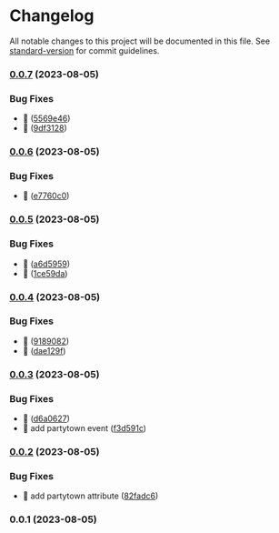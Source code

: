 # Changelog

All notable changes to this project will be documented in this file. See [standard-version](https://github.com/conventional-changelog/standard-version) for commit guidelines.

### [0.0.7](https://github.com/MooseSaeed/ga-gtag-partyy/compare/v0.0.6...v0.0.7) (2023-08-05)


### Bug Fixes

* :bug: ([5569e46](https://github.com/MooseSaeed/ga-gtag-partyy/commit/5569e469d575f3bf61b7df8e5e77b678dde6fb9f))
* :bug: ([9df3128](https://github.com/MooseSaeed/ga-gtag-partyy/commit/9df3128fa689819ae38c0b029eb1c1b2e9fdc2f5))

### [0.0.6](https://github.com/MooseSaeed/ga-gtag-partyy/compare/v0.0.5...v0.0.6) (2023-08-05)


### Bug Fixes

* :bug: ([e7760c0](https://github.com/MooseSaeed/ga-gtag-partyy/commit/e7760c057edcd51a43a6ee21845421b5017fb57a))

### [0.0.5](https://github.com/MooseSaeed/ga-gtag-partyy/compare/v0.0.4...v0.0.5) (2023-08-05)


### Bug Fixes

* :bug: ([a6d5959](https://github.com/MooseSaeed/ga-gtag-partyy/commit/a6d5959be80bf331890eceab98c5509700351307))
* :bug: ([1ce59da](https://github.com/MooseSaeed/ga-gtag-partyy/commit/1ce59daafb62ca8b4985fe5d78e17c3bcf256782))

### [0.0.4](https://github.com/MooseSaeed/ga-gtag-partyy/compare/v0.0.3...v0.0.4) (2023-08-05)


### Bug Fixes

* :bug: ([9189082](https://github.com/MooseSaeed/ga-gtag-partyy/commit/9189082c5bc25c2a4c36455d7edf1a87a822f9ae))
* :bug: ([dae129f](https://github.com/MooseSaeed/ga-gtag-partyy/commit/dae129fa2bbc267d5c25c521ba06e71500d1925f))

### [0.0.3](https://github.com/MooseSaeed/ga-gtag-partyy/compare/v0.0.2...v0.0.3) (2023-08-05)


### Bug Fixes

* :bug: ([d6a0627](https://github.com/MooseSaeed/ga-gtag-partyy/commit/d6a06277730ea401c5e15d3e65813568c1ab26ff))
* :bug: add partytown event ([f3d591c](https://github.com/MooseSaeed/ga-gtag-partyy/commit/f3d591c58da27cd4289e5e5e57dd55fd3aa67158))

### [0.0.2](https://github.com/MooseSaeed/ga-gtag-partyy/compare/v0.0.1...v0.0.2) (2023-08-05)


### Bug Fixes

* :bug: add partytown attribute ([82fadc6](https://github.com/MooseSaeed/ga-gtag-partyy/commit/82fadc673743870480c7140af94a56b54b32bfe0))

### 0.0.1 (2023-08-05)
